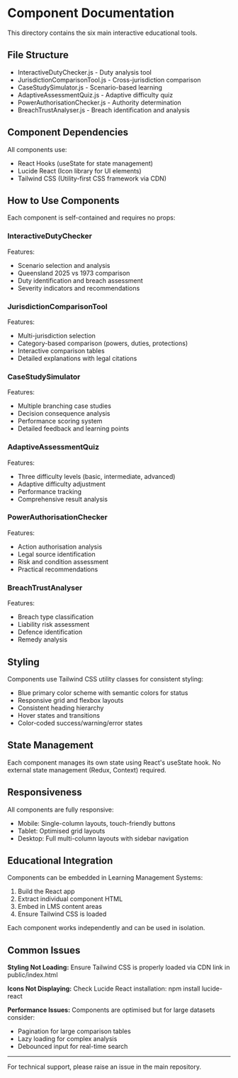 # Component Documentation

This directory contains the six main interactive educational tools.

## File Structure

- InteractiveDutyChecker.js - Duty analysis tool
- JurisdictionComparisonTool.js - Cross-jurisdiction comparison  
- CaseStudySimulator.js - Scenario-based learning
- AdaptiveAssessmentQuiz.js - Adaptive difficulty quiz
- PowerAuthorisationChecker.js - Authority determination
- BreachTrustAnalyser.js - Breach identification and analysis

## Component Dependencies

All components use:
- React Hooks (useState for state management)
- Lucide React (Icon library for UI elements)
- Tailwind CSS (Utility-first CSS framework via CDN)

## How to Use Components

Each component is self-contained and requires no props:

### InteractiveDutyChecker
Features:
- Scenario selection and analysis
- Queensland 2025 vs 1973 comparison
- Duty identification and breach assessment
- Severity indicators and recommendations

### JurisdictionComparisonTool
Features:
- Multi-jurisdiction selection
- Category-based comparison (powers, duties, protections)
- Interactive comparison tables
- Detailed explanations with legal citations

### CaseStudySimulator
Features:
- Multiple branching case studies
- Decision consequence analysis
- Performance scoring system
- Detailed feedback and learning points

### AdaptiveAssessmentQuiz
Features:
- Three difficulty levels (basic, intermediate, advanced)
- Adaptive difficulty adjustment
- Performance tracking
- Comprehensive result analysis

### PowerAuthorisationChecker
Features:
- Action authorisation analysis
- Legal source identification
- Risk and condition assessment
- Practical recommendations

### BreachTrustAnalyser
Features:
- Breach type classification
- Liability risk assessment
- Defence identification
- Remedy analysis

## Styling

Components use Tailwind CSS utility classes for consistent styling:
- Blue primary color scheme with semantic colors for status
- Responsive grid and flexbox layouts
- Consistent heading hierarchy
- Hover states and transitions
- Color-coded success/warning/error states

## State Management

Each component manages its own state using React's useState hook.
No external state management (Redux, Context) required.

## Responsiveness

All components are fully responsive:
- Mobile: Single-column layouts, touch-friendly buttons
- Tablet: Optimised grid layouts  
- Desktop: Full multi-column layouts with sidebar navigation

## Educational Integration

Components can be embedded in Learning Management Systems:
1. Build the React app
2. Extract individual component HTML
3. Embed in LMS content areas
4. Ensure Tailwind CSS is loaded

Each component works independently and can be used in isolation.

## Common Issues

**Styling Not Loading:**
Ensure Tailwind CSS is properly loaded via CDN link in public/index.html

**Icons Not Displaying:**
Check Lucide React installation: npm install lucide-react

**Performance Issues:**
Components are optimised but for large datasets consider:
- Pagination for large comparison tables
- Lazy loading for complex analysis
- Debounced input for real-time search

---

For technical support, please raise an issue in the main repository.
